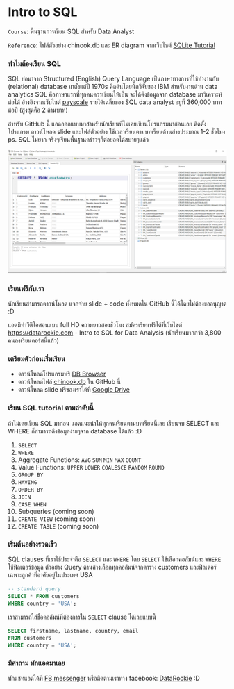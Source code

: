 # Intro to SQL

`Course`: พื้นฐานการเขียน SQL สำหรับ Data Analyst

`Reference`: ไฟล์ตัวอย่าง chinook.db และ ER diagram จากเว็บไซต์ [SQLite Tutorial](https://www.sqlitetutorial.net/)

### ทำไมต้องเรียน SQL

SQL ย่อมาจาก Structured (English) Query Language เป็นภาษาทางการที่ใช้ทำงานกับ (relational) database มาตั้งแต่ปี 1970s คิดค้นโดยนักวิจัยของ IBM สำหรับงานด้าน data analytics SQL คือภาษาแรกที่ทุกคนควรเขียนให้เป็น จะได้ดึงข้อมูลจาก database มาวิเคราะห์ต่อได้ อ้างอิงจากเว็บไซต์ [payscale](https://www.payscale.com/research/TH/Job=Data_Analyst/Salary) รายได้เฉลี่ยของ SQL data analyst อยู่ที่ 360,000 บาทต่อปี (สูงสุดคือ 2 ล้านบาท)

สำหรับ GitHub นี้ แอดออกแบบมาสำหรับนักเรียนที่ไม่เคยเขียนโปรแกรมมาก่อนเลย ติดตั้งโปรแกรม ดาวน์โหลด slide และไฟล์ตัวอย่าง ใช้เวลาเรียนตามบทเรียนด้านล่างประมาณ 1-2 ชั่วโมง ps. SQL ไม่ยาก จริงๆเรียนพื้นฐานคร่าวๆก็ต่อยอดได้สบายๆแล้ว

![DB Browser](https://github.com/datarockie/intro-sql/blob/master/DB%20Browser.png)

### เรียนฟรีกับเรา

นักเรียนสามารถดาวน์โหลด แจกจ่าย slide + code ทั้งหมดใน GitHub นี้ได้โดยไม่ต้องขออนุญาต :D

แอดมีทำวีดีโอสอนแบบ full HD ความยาวสองชั่วโมง สมัครเรียนฟรีได้ที่เว็บไซต์ https://datarockie.com - Intro to SQL for Data Analysis (นักเรียนมากกว่า 3,800 คนลงเรียนคอร์สนี้แล้ว)

### เตรียมตัวก่อนเริ่มเรียน

* ดาวน์โหลดโปรแกรมฟรี [DB Browser](https://sqlitebrowser.org/)
* ดาวน์โหลดไฟล์ [chinook.db](https://github.com/datarockie/intro-sql/blob/master/chinook.db) ใน GitHub นี้
* ดาวน์โหลด slide ฟรีของเราได้ที่ [Google Drive](https://bit.ly/DATASQL2020)

### เรียน SQL tutorial ตามลำดับนี้

ถ้าไม่เคยเขียน SQL มาก่อน แอดแนะนำให้ทุกคนเรียนตามบทเรียนนี้เลย เรียนจบ SELECT และ WHERE ก็สามารถดึงข้อมูลง่ายๆจาก database ได้แล้ว :D

1. `SELECT`
2. `WHERE`
3. Aggregate Functions: `AVG` `SUM` `MIN` `MAX` `COUNT`
4. Value Functions: `UPPER` `LOWER` `COALESCE` `RANDOM` `ROUND`
5. `GROUP BY`
6. `HAVING`
7. `ORDER BY`
8. `JOIN`
9. `CASE WHEN`
10. Subqueries (coming soon)
11. `CREATE VIEW` (coming soon)
12. `CREATE TABLE` (coming soon)

### เริ่มต้นอย่างรวดเร็ว

SQL clauses ที่เราใช้ประจำคือ `SELECT` และ `WHERE` โดย `SELECT` ใช้เลือกคอลัมน์และ `WHERE` ใช้ฟิลเตอร์ข้อมูล ตัวอย่าง Query ด้านล่างเลือกทุกคอลัมน์จากตาราง customers และฟิลเตอร์เฉพาะลูกค้าที่อาศัยอยู่ในประเทศ USA

```SQL
-- standard query
SELECT * FROM customers
WHERE country = 'USA';
```

เราสามารถใส่ชื่อคอลัมน์ที่ต้องการใน `SELECT` clause ได้เลยแบบนี้

```SQL
SELECT firstname, lastname, country, email
FROM customers
WHERE country = 'USA';
```

### มีคำถาม ทักแอดมาเลย

ทักแชทแอดได้ที่ [FB messenger](https://m.me/datarockie) หรือติดตามเราทาง facebook: [DataRockie](https://www.facebook.com/datarockie) :D
